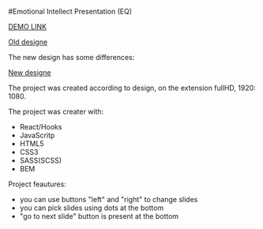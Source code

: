 #Emotional Intellect Presentation (EQ)

[DEMO LINK](https://YuriiRysyn.github.io/Emotional-Intellect-Presentation_EQ/)

[Old designe](https://xd.adobe.com/view/f44262b3-b440-481e-9559-0331e548b30f-a111/)

The new design has some differences:

[New designe](https://drive.google.com/file/d/1luoCFr5V3CGyTcSJ7G9JiUBV65qrywNV/view?usp=sharing)


The project was created according to design, on the extension fullHD, 1920: 1080.

The project was creater with:

- React/Hooks
- JavaScritp
- HTML5
- CSS3
- SASS(SCSS)
- BEM

Project feautures:
- you can use buttons "left" and "right" to change slides
- you can pick slides using dots at the bottom
- "go to next slide" button is present at the bottom